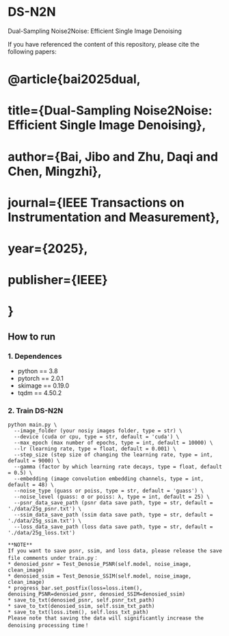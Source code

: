 # DS-N2N
Dual-Sampling Noise2Noise: Efficient Single Image Denoising

If you have referenced the content of this repository, please cite the following papers:

# @article{bai2025dual,
#  title={Dual-Sampling Noise2Noise: Efficient Single Image Denoising},
#  author={Bai, Jibo and Zhu, Daqi and Chen, Mingzhi},
#  journal={IEEE Transactions on Instrumentation and Measurement},
#  year={2025},
#  publisher={IEEE}
# }

## How to run

### 1. Dependences
* python == 3.8
* pytorch == 2.0.1
* skimage == 0.19.0
* tqdm == 4.50.2

### 2. Train DS-N2N
```
python main.py \
  --image_folder (your nosiy images folder, type = str) \
  --device (cuda or cpu, type = str, default = 'cuda') \
  --max_epoch (max number of epochs, type = int, default = 10000) \
  --lr (learning rate, type = float, default = 0.001) \
  --step_size (step size of changing the learning rate, type = int, default = 9000) \
  --gamma (factor by which learning rate decays, type = float, default = 0.5) \
  --embedding (image convolution embedding channels, type = int, default = 48) \
  --noise_type (guass or poiss, type = str, default = 'guass') \
  --noise_level (guass: σ or poiss: λ, type = int, default = 25) \
  --psnr_data_save_path (psnr data save path, type = str, default = './data/25g_psnr.txt') \
  --ssim_data_save_path (ssim data save path, type = str, default = './data/25g_ssim.txt') \
  --loss_data_save_path (loss data save path, type = str, default = './data/25g_loss.txt')

**NOTE**
If you want to save psnr, ssim, and loss data, please release the save file comments under train.py：
* denosied_psnr = Test_Denosie_PSNR(self.model, noise_image, clean_image)
* denosied_ssim = Test_Denosie_SSIM(self.model, noise_image, clean_image)
* progress_bar.set_postfix(loss=loss.item(), denoising_PSNR=denosied_psnr, denosied_SSIM=denosied_ssim)
* save_to_txt(denosied_psnr, self.psnr_txt_path)
* save_to_txt(denosied_ssim, self.ssim_txt_path)
* save_to_txt(loss.item(), self.loss_txt_path)
Please note that saving the data will significantly increase the denoising processing time！






